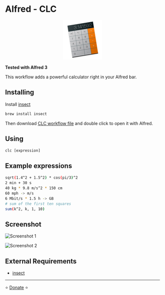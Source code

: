 # Alfred - CLC

<p align="center">
<img src="https://github.com/aviaryan/alfred-clc/raw/master/src/icon.png">
</p>

**Tested with Alfred 3**

This workflow adds a powerful calculator right in your Alfred bar.


## Installing

Install [insect](https://github.com/sharkdp/insect)

```sh
brew install insect
```

Then download [CLC workflow file](https://github.com/aviaryan/alfred-clc/raw/master/clc.alfredworkflow) and double click to open it with Alfred.


## Using

```
clc [expression]
```


## Example expressions

```sh
sqrt(1.4^2 + 1.5^2) * cos(pi/3)^2
2 min + 30 s
40 kg * 9.8 m/s^2 * 150 cm
60 mph -> m/s
6 Mbit/s * 1.5 h -> GB
# sum of the first ten squares
sum(k^2, k, 1, 10)
```


## Screenshot

![Screenshot 1](https://i.imgur.com/z6Mjq9I.png)

![Screenshot 2](https://i.imgur.com/sa1fPJz.png)


## External Requirements

* [insect](https://github.com/sharkdp/insect)


----

⭐️ [Donate](https://www.paypal.me/aviaryan) ⭐️

